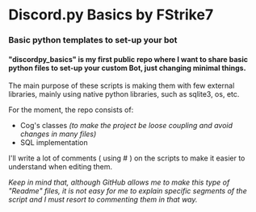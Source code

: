 # Discord.py Basics by FStrike7
### Basic python templates to set-up your bot

#### "discordpy_basics" is my first public repo where I want to share basic python files to set-up your custom Bot, just changing minimal things.

The main purpose of these scripts is making them with few external libraries, mainly using native python libraries, such as sqlite3, os, etc.

For the moment, the repo consists of:
- Cog's classes *(to make the project be loose coupling and avoid changes in many files)*
- SQL implementation

I'll write a lot of comments ( using # ) on the scripts to make it easier to understand when editing them.

_Keep in mind that, although GitHub allows me to make this type of "Readme" files, it is not easy for me to explain specific segments of the script and I must resort to commenting them in that way._
